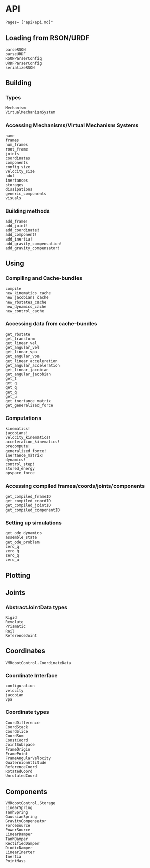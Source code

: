 # API
```@index
Pages= ["api/api.md]"
```

## Loading from RSON/URDF

```@docs
parseRSON
parseURDF
RSONParserConfig
URDFParserConfig
serializeRSON
```

## Building
### Types
```@docs
Mechanism
VirtualMechanismSystem
```
### Accessing Mechanisms/Virtual Mechanism Systems
```@docs
name
frames
num_frames
root_frame
joints
coordinates
components
config_size
velocity_size
ndof
inertances
storages
dissipations
generic_components
visuals
```
### Building methods
```@docs
add_frame!
add_joint!
add_coordinate!
add_component!
add_inertia!
add_gravity_compensation!
add_gravity_compensator!
```

## Using
### Compiling and Cache-bundles
```@docs
compile
new_kinematics_cache
new_jacobians_cache
new_rbstates_cache
new_dynamics_cache
new_control_cache
```
### Accessing data from cache-bundles
```@docs
get_rbstate
get_transform
get_linear_vel
get_angular_vel
get_linear_vpa
get_angular_vpa
get_linear_acceleration
get_angular_acceleration
get_linear_jacobian
get_angular_jacobian
get_t
get_q
get_q̇
get_q̈
get_u
get_inertance_matrix
get_generalized_force
```

### Computations
```@docs
kinematics!
jacobians!
velocity_kinematics!
acceleration_kinematics!
precompute!
generalized_force!
inertance_matrix!
dynamics!
control_step!
stored_energy
opspace_force
```
### Accessing compiled frames/coords/joints/components
```@docs
get_compiled_frameID
get_compiled_coordID
get_compiled_jointID
get_compiled_componentID
```

### Setting up simulations
```@docs
get_ode_dynamics
assemble_state
get_ode_problem
zero_q
zero_q̇
zero_q̈
zero_u
```

## Plotting


## Joints
### AbstractJointData types
```@docs
Rigid
Revolute
Prismatic
Rail
ReferenceJoint
```

## Coordinates
```@docs
VMRobotControl.CoordinateData
```

### Coordinate Interface
```@docs
configuration
velocity
jacobian
vpa
```

### Coordinate types
```@docs
CoordDifference
CoordStack
CoordSlice
CoordSum
ConstCoord
JointSubspace
FrameOrigin
FramePoint
FrameAngularVelocity
QuaternionAttitude
ReferenceCoord
RotatedCoord
UnrotatedCoord
```

## Components
```@docs
VMRobotControl.Storage
LinearSpring
TanhSpring
GaussianSpring
GravityCompensator
ForceSource
PowerSource
LinearDamper
TanhDamper
RectifiedDamper
DiodicDamper
LinearInerter
Inertia
PointMass
```
